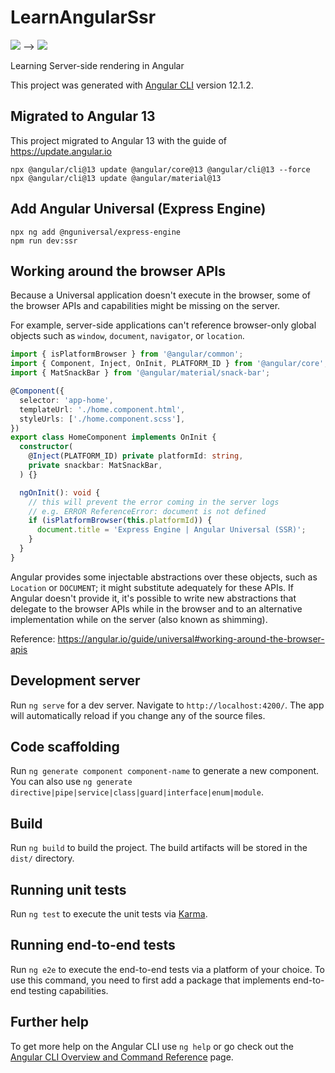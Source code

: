 # LearnAngularSsr

![](https://img.shields.io/badge/angular-12-red) --> ![](https://img.shields.io/badge/angular-13-red)

Learning Server-side rendering in Angular

This project was generated with [Angular CLI](https://github.com/angular/angular-cli) version 12.1.2.

## Migrated to Angular 13

This project migrated to Angular 13 with the guide of https://update.angular.io

```
npx @angular/cli@13 update @angular/core@13 @angular/cli@13 --force
npx @angular/cli@13 update @angular/material@13
```

## Add Angular Universal (Express Engine)

```
npx ng add @nguniversal/express-engine
npm run dev:ssr
```

## Working around the browser APIs

Because a Universal application doesn't execute in the browser, some of the browser APIs and capabilities might be missing on the server.

For example, server-side applications can't reference browser-only global objects such as `window`, `document`, `navigator`, or `location`.

```ts
import { isPlatformBrowser } from '@angular/common';
import { Component, Inject, OnInit, PLATFORM_ID } from '@angular/core';
import { MatSnackBar } from '@angular/material/snack-bar';

@Component({
  selector: 'app-home',
  templateUrl: './home.component.html',
  styleUrls: ['./home.component.scss'],
})
export class HomeComponent implements OnInit {
  constructor(
    @Inject(PLATFORM_ID) private platformId: string,
    private snackbar: MatSnackBar,
  ) {}

  ngOnInit(): void {
    // this will prevent the error coming in the server logs
    // e.g. ERROR ReferenceError: document is not defined
    if (isPlatformBrowser(this.platformId)) {
      document.title = 'Express Engine | Angular Universal (SSR)';
    }
  }
}
```

Angular provides some injectable abstractions over these objects, such as `Location` or `DOCUMENT`; it might substitute adequately for these APIs. If Angular doesn't provide it, it's possible to write new abstractions that delegate to the browser APIs while in the browser and to an alternative implementation while on the server (also known as shimming).

Reference: https://angular.io/guide/universal#working-around-the-browser-apis

## Development server

Run `ng serve` for a dev server. Navigate to `http://localhost:4200/`. The app will automatically reload if you change any of the source files.

## Code scaffolding

Run `ng generate component component-name` to generate a new component. You can also use `ng generate directive|pipe|service|class|guard|interface|enum|module`.

## Build

Run `ng build` to build the project. The build artifacts will be stored in the `dist/` directory.

## Running unit tests

Run `ng test` to execute the unit tests via [Karma](https://karma-runner.github.io).

## Running end-to-end tests

Run `ng e2e` to execute the end-to-end tests via a platform of your choice. To use this command, you need to first add a package that implements end-to-end testing capabilities.

## Further help

To get more help on the Angular CLI use `ng help` or go check out the [Angular CLI Overview and Command Reference](https://angular.io/cli) page.

